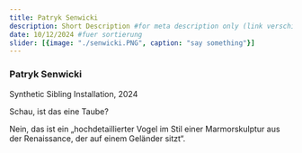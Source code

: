 ```yaml
---
title: Patryk Senwicki 
description: Short Description #for meta description only (link verschicken etc. nicht auf der seite zu sehen)
date: 10/12/2024 #fuer sortierung
slider: [{image: "./senwicki.PNG", caption: "say something"}]
---
```


### Patryk Senwicki
Synthetic Sibling
Installation, 2024


Schau, ist das eine Taube?

Nein, das ist ein „hochdetaillierter Vogel im Stil einer Marmorskulptur aus der Renaissance, der auf einem Geländer sitzt“.
